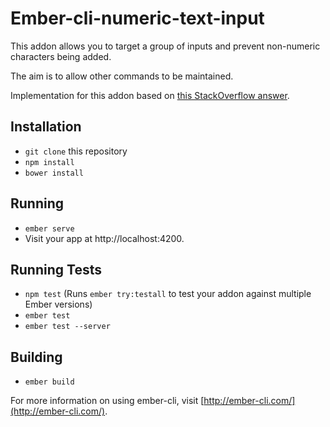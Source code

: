 # Ember-cli-numeric-text-input

This addon allows you to target a group of inputs and prevent non-numeric characters being added.

The aim is to allow other commands to be maintained.

Implementation for this addon based on [this StackOverflow answer](http://stackoverflow.com/questions/469357/html-text-input-allow-only-numeric-input).

## Installation

* `git clone` this repository
* `npm install`
* `bower install`

## Running

* `ember serve`
* Visit your app at http://localhost:4200.

## Running Tests

* `npm test` (Runs `ember try:testall` to test your addon against multiple Ember versions)
* `ember test`
* `ember test --server`

## Building

* `ember build`

For more information on using ember-cli, visit [http://ember-cli.com/](http://ember-cli.com/).
